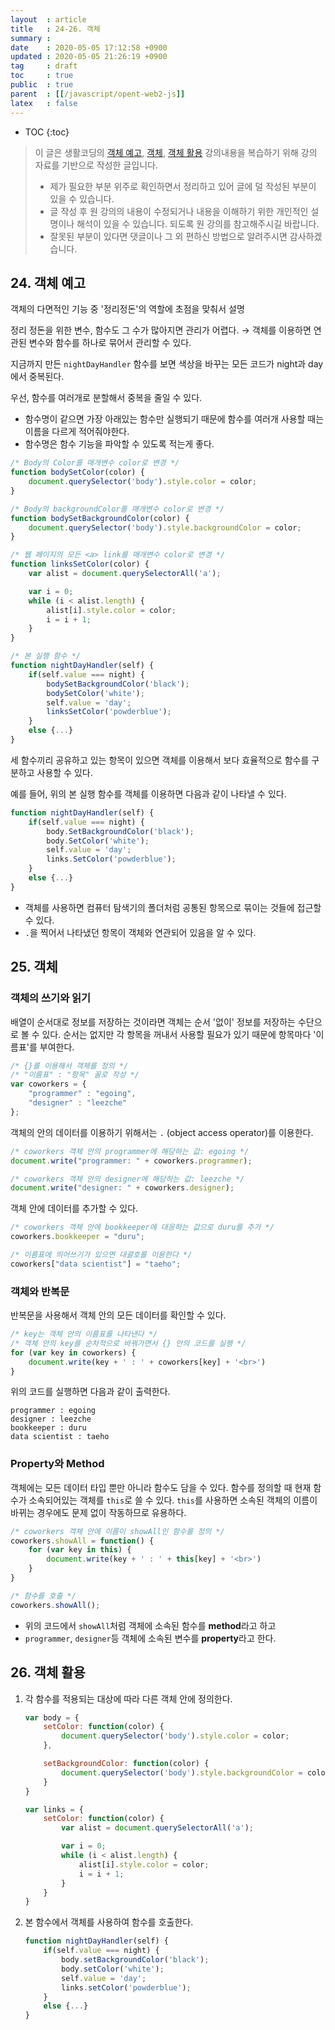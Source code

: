 ```yaml
---
layout  : article
title   : 24-26. 객체
summary : 
date    : 2020-05-05 17:12:58 +0900
updated : 2020-05-05 21:26:19 +0900
tag     : draft
toc     : true
public  : true
parent  : [[/javascript/opent-web2-js]]
latex   : false
---
```

* TOC
{:toc}

> 이 글은 생활코딩의 [객체 예고](https://opentutorials.org/course/3085/18884), [객체](https://opentutorials.org/course/3085/18853), [객체 활용](https://opentutorials.org/course/3085/18885) 강의내용을 복습하기 위해 강의 자료를 기반으로 작성한 글입니다.
>
> * 제가 필요한 부분 위주로 확인하면서 정리하고 있어 글에 덜 작성된 부분이 있을 수 있습니다.
> * 글 작성 후 원 강의의 내용이 수정되거나 내용을 이해하기 위한 개인적인 설명이나 해석이 있을 수 있습니다. 되도록 원 강의를 참고해주시길 바랍니다.
> * 잘못된 부분이 있다면 댓글이나 그 외 편하신 방법으로 알려주시면 감사하겠습니다.

## 24. 객체 예고

객체의 다면적인 기능 중 '정리정돈'의 역할에 초점을 맞춰서 설명

정리 정돈을 위한 변수, 함수도 그 수가 많아지면 관리가 어렵다. → 객체를 이용하면 연관된 변수와 함수를 하나로 묶어서 관리할 수 있다.

지금까지 만든 `nightDayHandler` 함수를 보면 색상을 바꾸는 모든 코드가 night과 day에서 중복된다.

우선, 함수를 여러개로 분할해서 중복을 줄일 수 있다.

* 함수명이 같으면 가장 아래있는 함수만 실행되기 때문에 함수를 여러개 사용할 때는 이름을 다르게 적어줘야한다.
* 함수명은 함수 기능을 파악할 수 있도록 적는게 좋다.

```js
/* Body의 Color를 매개변수 color로 변경 */
function bodySetColor(color) {
    document.querySelector('body').style.color = color;
}

/* Body의 backgroundColor를 매개변수 color로 변경 */
function bodySetBackgroundColor(color) {
    document.querySelector('body').style.backgroundColor = color;
}

/* 웹 페이지의 모든 <a> link를 매개변수 color로 변경 */
function linksSetColor(color) {
    var alist = document.querySelectorAll('a');

    var i = 0;
    while (i < alist.length) {
        alist[i].style.color = color;
        i = i + 1;
    }
}

/* 본 실행 함수 */
function nightDayHandler(self) {
    if(self.value === night) {
        bodySetBackgroundColor('black');
        bodySetColor('white');
        self.value = 'day';
        linksSetColor('powderblue');
    }
    else {...}
}
```

세 함수끼리 공유하고 있는 항목이 있으면 객체를 이용해서 보다 효율적으로 함수를 구분하고 사용할 수 있다.

예를 들어, 위의 본 실행 함수를 객체를 이용하면 다음과 같이 나타낼 수 있다.

```js
function nightDayHandler(self) {
    if(self.value === night) {
        body.SetBackgroundColor('black');
        body.SetColor('white');
        self.value = 'day';
        links.SetColor('powderblue');
    }
    else {...}
}
```

* 객체를 사용하면 컴퓨터 탐색기의 폴더처럼 공통된 항목으로 묶이는 것들에 접근할 수 있다.
* `.`을 찍어서 나타냈던 항목이 객체와 연관되어 있음을 알 수 있다.

## 25. 객체

### 객체의 쓰기와 읽기

배열이 순서대로 정보를 저장하는 것이라면 객체는 순서 '없이' 정보를 저장하는 수단으로 볼 수 있다. 순서는 없지만 각 항목을 꺼내서 사용할 필요가 있기 때문에 항목마다 '이름표'를 부여한다.

```js
/* {}를 이용해서 객체를 정의 */
/* "이름표" : "항목" 꼴로 작성 */
var coworkers = {
    "programmer" : "egoing",
    "designer" : "leezche"
};
```

객체의 안의 데이터를 이용하기 위해서는 `.` (object access operator)를 이용한다.

```js
/* coworkers 객체 안의 programmer에 해당하는 값: egoing */
document.write("programmer: " + coworkers.programmer);

/* coworkers 객체 안의 designer에 해당하는 값: leezche */
document.write("designer: " + coworkers.designer);
```

객체 안에 데이터를 추가할 수 있다.

```js
/* coworkers 객체 안에 bookkeeper에 대응하는 값으로 duru를 추가 */
coworkers.bookkeeper = "duru";

/* 이름표에 띄어쓰기가 있으면 대괄호를 이용한다 */
coworkers["data scientist"] = "taeho";
```

### 객체와 반복문

반복문을 사용해서 객체 안의 모든 데이터를 확인할 수 있다.

```js
/* key는 객체 안의 이름표를 나타낸다 */
/* 객체 안의 key를 순차적으로 바꿔가면서 {} 안의 코드를 실행 */
for (var key in coworkers) {
    document.write(key + ' : ' + coworkers[key] + '<br>')
}
```

위의 코드를 실행하면 다음과 같이 출력한다.

```
programmer : egoing
designer : leezche 
bookkeeper : duru
data scientist : taeho
```

### Property와 Method

객체에는 모든 데이터 타입 뿐만 아니라 함수도 담을 수 있다. 함수를 정의할 때 현재 함수가 소속되어있는 객체를 `this`로 쓸 수 있다. `this`를 사용하면 소속된 객체의 이름이 바뀌는 경우에도 문제 없이 작동하므로 유용하다.

```js
/* coworkers 객체 안에 이름이 showAll인 함수를 정의 */
coworkers.showAll = function() {
    for (var key in this) {
        document.write(key + ' : ' + this[key] + '<br>')
    }
}

/* 함수를 호출 */
coworkers.showAll();
```

* 위의 코드에서 `showAll`처럼 객체에 소속된 함수를 **method**라고 하고
* `programmer`, `designer`등 객체에 소속된 변수를 **property**라고 한다.

## 26. 객체 활용

1. 각 함수를 적용되는 대상에 따라 다른 객체 안에 정의한다.

   ```js
   var body = {
       setColor: function(color) {
           document.querySelector('body').style.color = color;
       },

       setBackgroundColor: function(color) {
           document.querySelector('body').style.backgroundColor = color;
       }
   }

   var links = {
       setColor: function(color) {
           var alist = document.querySelectorAll('a');

           var i = 0;
           while (i < alist.length) {
               alist[i].style.color = color;
               i = i + 1;
           }
       }
   }
   ```

2. 본 함수에서 객체를 사용하여 함수를 호출한다.

   ```js
   function nightDayHandler(self) {
       if(self.value === night) {
           body.setBackgroundColor('black');
           body.setColor('white');
           self.value = 'day';
           links.setColor('powderblue');
       }
       else {...}
   }
   ```

